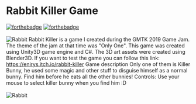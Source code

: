 # Rabbit Killer Game
[![forthebadge](https://forthebadge.com/images/badges/made-with-c-sharp.svg)](https://forthebadge.com)
[![forthebadge](https://forthebadge.com/images/badges/built-with-love.svg)](https://forthebadge.com)
</br>
</br>
![Rabbit](https://img.itch.zone/aW1hZ2UvNDYwOTAyLzIzNDUwODkucG5n/original/BFiXCU.png)
Rabbit Killer is a game I created during the GMTK 2019 Game Jam.
The theme of the jam at that time was "Only One". This game was created using Unity3D game engine and C#. The 3D art assets were created using Blender3D.
If you want to test the game you can follow this link: https://enirys.itch.io/rabbit-killer
Game description
Only one of them is Killer Bunny, he used some magic and other stuff to disguise himself as a normal bunny. Find him before he eats all the other bunnies!
Controls: Use your mouse to select killer bunny when you find him :D
</br>
</br>
![Rabbit](https://img.itch.zone/aW1hZ2UvNDYwOTAyLzIzNDUwOTcucG5n/original/Bxr%2Brg.png)
